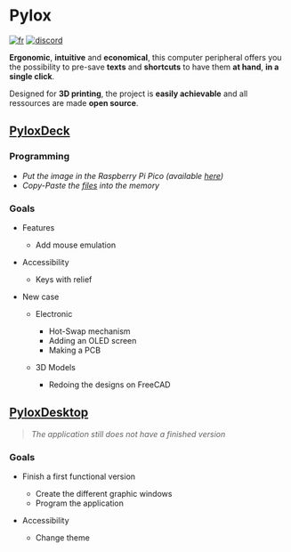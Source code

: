 # Pylox

[![fr](https://img.shields.io/badge/lang-fr-blue.svg)](README.fr.md)
[![discord](https://img.shields.io/badge/Discord-7289DA.svg)](https://discord.gg/qaSjwkR7MU)

**Ergonomic**, **intuitive** and **economical**, this computer peripheral offers you the possibility to pre-save **texts** and **shortcuts** to have them **at hand**, **in a single click**.

Designed for **3D printing**, the project is **easily achievable** and all ressources are made **open source**.

## [PyloxDeck](PyloxDeck/)

### Programming

- *Put the image in the Raspberry Pi Pico (available [here](https://circuitpython.org/board/raspberry_pi_pico/))*
- *Copy-Paste the [files](PyloxDeck/Code/) into the memory*

### Goals

- Features
  - Add mouse emulation

- Accessibility
  - Keys with relief

- New case
  - Electronic
    - Hot-Swap mechanism
    - Adding an OLED screen
    - Making a PCB
  
  - 3D Models
    - Redoing the designs on FreeCAD

## [PyloxDesktop](PyloxDesktop/)

> *The application still does not have a finished version*

### Goals

- Finish a first functional version
  - Create the different graphic windows
  - Program the application

- Accessibility
  - Change theme
